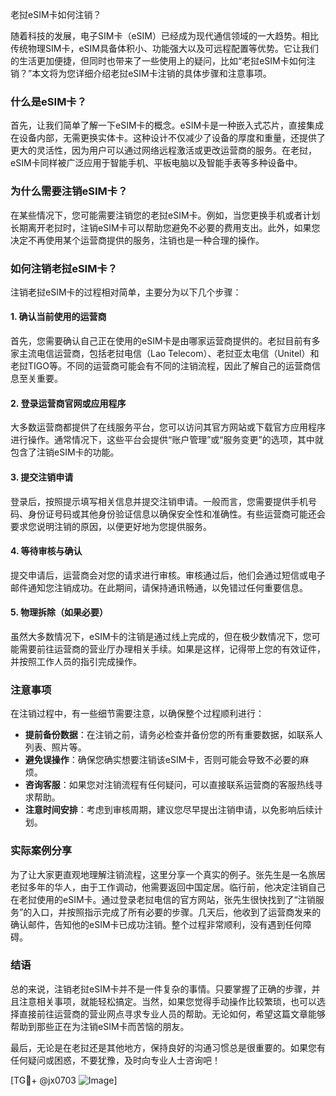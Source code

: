 老挝eSIM卡如何注销？

随着科技的发展，电子SIM卡（eSIM）已经成为现代通信领域的一大趋势。相比传统物理SIM卡，eSIM具备体积小、功能强大以及可远程配置等优势。它让我们的生活更加便捷，但同时也带来了一些使用上的疑问，比如“老挝eSIM卡如何注销？”本文将为您详细介绍老挝eSIM卡注销的具体步骤和注意事项。

### 什么是eSIM卡？

首先，让我们简单了解一下eSIM卡的概念。eSIM卡是一种嵌入式芯片，直接集成在设备内部，无需更换实体卡。这种设计不仅减少了设备的厚度和重量，还提供了更大的灵活性，因为用户可以通过网络远程激活或更改运营商的服务。在老挝，eSIM卡同样被广泛应用于智能手机、平板电脑以及智能手表等多种设备中。

### 为什么需要注销eSIM卡？

在某些情况下，您可能需要注销您的老挝eSIM卡。例如，当您更换手机或者计划长期离开老挝时，注销eSIM卡可以帮助您避免不必要的费用支出。此外，如果您决定不再使用某个运营商提供的服务，注销也是一种合理的操作。

### 如何注销老挝eSIM卡？

注销老挝eSIM卡的过程相对简单，主要分为以下几个步骤：

#### 1. 确认当前使用的运营商

首先，您需要确认自己正在使用的eSIM卡是由哪家运营商提供的。老挝目前有多家主流电信运营商，包括老挝电信（Lao Telecom）、老挝亚太电信（Unitel）和老挝TIGO等。不同的运营商可能会有不同的注销流程，因此了解自己的运营商信息至关重要。

#### 2. 登录运营商官网或应用程序

大多数运营商都提供了在线服务平台，您可以访问其官方网站或下载官方应用程序进行操作。通常情况下，这些平台会提供“账户管理”或“服务变更”的选项，其中就包含了注销eSIM卡的功能。

#### 3. 提交注销申请

登录后，按照提示填写相关信息并提交注销申请。一般而言，您需要提供手机号码、身份证号码或其他身份验证信息以确保安全性和准确性。有些运营商可能还会要求您说明注销的原因，以便更好地为您提供服务。

#### 4. 等待审核与确认

提交申请后，运营商会对您的请求进行审核。审核通过后，他们会通过短信或电子邮件通知您注销成功。在此期间，请保持通讯畅通，以免错过任何重要信息。

#### 5. 物理拆除（如果必要）

虽然大多数情况下，eSIM卡的注销是通过线上完成的，但在极少数情况下，您可能需要前往运营商的营业厅办理相关手续。如果是这样，记得带上您的有效证件，并按照工作人员的指引完成操作。

### 注意事项

在注销过程中，有一些细节需要注意，以确保整个过程顺利进行：

- **提前备份数据**：在注销之前，请务必检查并备份您的所有重要数据，如联系人列表、照片等。
- **避免误操作**：确保您确实想要注销该eSIM卡，否则可能会导致不必要的麻烦。
- **咨询客服**：如果您对注销流程有任何疑问，可以直接联系运营商的客服热线寻求帮助。
- **注意时间安排**：考虑到审核周期，建议您尽早提出注销申请，以免影响后续计划。

### 实际案例分享

为了让大家更直观地理解注销流程，这里分享一个真实的例子。张先生是一名旅居老挝多年的华人，由于工作调动，他需要返回中国定居。临行前，他决定注销自己在老挝使用的eSIM卡。通过登录老挝电信的官方网站，张先生很快找到了“注销服务”的入口，并按照指示完成了所有必要的步骤。几天后，他收到了运营商发来的确认邮件，告知他的eSIM卡已成功注销。整个过程非常顺利，没有遇到任何障碍。

### 结语

总的来说，注销老挝eSIM卡并不是一件复杂的事情。只要掌握了正确的步骤，并且注意相关事项，就能轻松搞定。当然，如果您觉得手动操作比较繁琐，也可以选择直接前往运营商的营业网点寻求专业人员的帮助。无论如何，希望这篇文章能够帮助到那些正在为注销eSIM卡而苦恼的朋友。

最后，无论是在老挝还是其他地方，保持良好的沟通习惯总是很重要的。如果您有任何疑问或困惑，不要犹豫，及时向专业人士咨询吧！

[TG💪+ @jx0703 ![Image](https://github.com/user-attachments/assets/dbca1d08-cadb-493c-b0ec-ad6f7a83f270)]